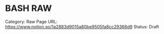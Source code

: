 # BASH RAW

Category: Raw
Page URL: https://www.notion.so/1a2883d9015a80be9505fa8cc29366d9
Status: Draft
